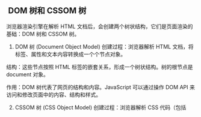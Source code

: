 ##  DOM 树和 CSSOM 树
浏览器渲染引擎在解析 HTML 文档后，会创建两个树状结构，它们是页面渲染的基础：DOM 树和 CSSOM 树。

1. DOM 树 (Document Object Model)
创建过程：浏览器解析 HTML 文档，将标签、属性和文本内容转换成一个个节点对象。

结构：这些节点按照 HTML 标签的嵌套关系，形成一个树状结构。树的根节点是 document 对象。

作用：DOM 树代表了网页的结构和内容。JavaScript 可以通过操作 DOM API 来访问和修改页面中的内容、结构和样式。

2. CSSOM 树 (CSS Object Model)
创建过程：浏览器解析 CSS 代码（包括 <style> 标签内的样式、<link> 引入的外部样式表以及行内样式），并将样式规则转换成可被浏览器理解的样式对象。

结构：这些样式对象也形成一个树状结构，被称为 CSSOM 树。它包含了所有样式规则以及它们如何应用到 DOM 树中的节点上。

作用：CSSOM 树代表了网页的样式。它决定了 DOM 树中的每一个节点应该如何被渲染，例如颜色、字体、大小等。

两者如何协同工作？
在渲染过程中，DOM 树和 CSSOM 树会合并成一个渲染树（Render Tree）。

渲染树：包含了所有可见的 DOM 节点（例如，display: none 的节点会被忽略），以及它们最终的计算样式（Computed Style）。

作用：渲染树是浏览器进行**布局（Layout）和绘制（Paint）**的依据。布局阶段会计算每个可见节点在屏幕上的确切位置和大小，绘制阶段则会将像素渲染到屏幕上。

**简而言之，DOM 树和 CSSOM 树是浏览器构建页面的两个独立但相互关联的基石，前者负责结构，后者负责样式，它们共同决定了最终用户看到的网页。**